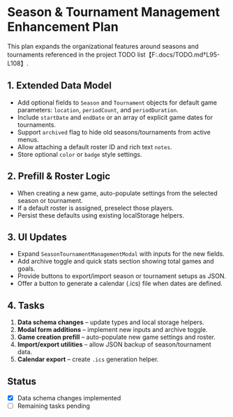 # Season & Tournament Management Enhancement Plan

This plan expands the organizational features around seasons and tournaments referenced in the project TODO list【F:.docs/TODO.md†L95-L108】.

## 1. Extended Data Model
- Add optional fields to `Season` and `Tournament` objects for default game parameters: `location`, `periodCount`, and `periodDuration`.
- Include `startDate` and `endDate` or an array of explicit game dates for tournaments.
- Support `archived` flag to hide old seasons/tournaments from active menus.
- Allow attaching a default roster ID and rich text `notes`.
- Store optional `color` or `badge` style settings.

## 2. Prefill & Roster Logic
- When creating a new game, auto-populate settings from the selected season or tournament.
- If a default roster is assigned, preselect those players.
- Persist these defaults using existing localStorage helpers.

## 3. UI Updates
- Expand `SeasonTournamentManagementModal` with inputs for the new fields.
- Add archive toggle and quick stats section showing total games and goals.
- Provide buttons to export/import season or tournament setups as JSON.
- Offer a button to generate a calendar (.ics) file when dates are defined.

## 4. Tasks
1. **Data schema changes** – update types and local storage helpers.
2. **Modal form additions** – implement new inputs and archive toggle.
3. **Game creation prefill** – auto-populate new game settings and roster.
4. **Import/export utilities** – allow JSON backup of season/tournament data.
5. **Calendar export** – create `.ics` generation helper.

## Status
- [x] Data schema changes implemented
- [ ] Remaining tasks pending
